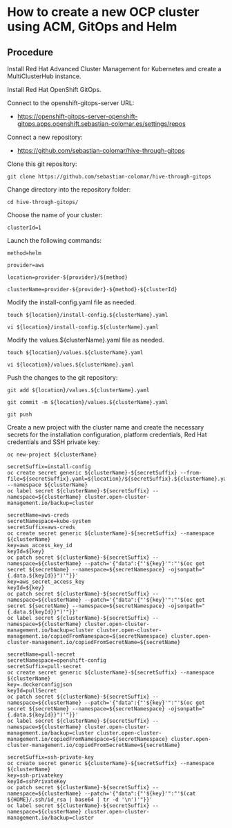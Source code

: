 # How to create a new OCP cluster using ACM, GitOps and Helm

## Procedure

Install Red Hat Advanced Cluster Management for Kubernetes and create a MultiClusterHub instance.

Install Red Hat OpenShift GitOps.

Connect to the openshift-gitops-server URL:
- https://openshift-gitops-server-openshift-gitops.apps.openshift.sebastian-colomar.es/settings/repos

Connect a new repository:
- https://github.com/sebastian-colomar/hive-through-gitops

Clone this git repository:
```
git clone https://github.com/sebastian-colomar/hive-through-gitops
```
Change directory into the repository folder:
```
cd hive-through-gitops/
```
Choose the name of your cluster:
```
clusterId=1
```
Launch the following commands:
```
method=helm

provider=aws

location=provider-${provider}/${method}

clusterName=provider-${provider}-${method}-${clusterId}
```
Modify the install-config.yaml file as needed.
```
touch ${location}/install-config.${clusterName}.yaml

vi ${location}/install-config.${clusterName}.yaml
```
Modify the values.${clusterName}.yaml file as needed.
```
touch ${location}/values.${clusterName}.yaml

vi ${location}/values.${clusterName}.yaml
```
Push the changes to the git repository:
```
git add ${location}/values.${clusterName}.yaml

git commit -m ${location}/values.${clusterName}.yaml

git push
```
Create a new project with the cluster name and create the necessary secrets for the installation configuration, platform credentials, Red Hat credentials and SSH private key:
```
oc new-project ${clusterName}

secretSuffix=install-config
oc create secret generic ${clusterName}-${secretSuffix} --from-file=${secretSuffix}.yaml=${location}/${secretSuffix}.${clusterName}.yaml --namespace ${clusterName}
oc label secret ${clusterName}-${secretSuffix} --namespace=${clusterName} cluster.open-cluster-management.io/backup=cluster

secretName=aws-creds
secretNamespace=kube-system
secretSuffix=aws-creds
oc create secret generic ${clusterName}-${secretSuffix} --namespace ${clusterName}
key=aws_access_key_id
keyId=${key}
oc patch secret ${clusterName}-${secretSuffix} --namespace=${clusterName} --patch='{"data":{"'${key}'":"'$(oc get secret ${secretName} --namespace=${secretNamespace} -ojsonpath="{.data.${keyId}}")'"}}'
key=aws_secret_access_key
keyId=${key}
oc patch secret ${clusterName}-${secretSuffix} --namespace=${clusterName} --patch='{"data":{"'${key}'":"'$(oc get secret ${secretName} --namespace=${secretNamespace} -ojsonpath="{.data.${keyId}}")'"}}'
oc label secret ${clusterName}-${secretSuffix} --namespace=${clusterName} cluster.open-cluster-management.io/backup=cluster cluster.open-cluster-management.io/copiedFromNamespace=${secretNamespace} cluster.open-cluster-management.io/copiedFromSecretName=${secretName}

secretName=pull-secret
secretNamespace=openshift-config
secretSuffix=pull-secret
oc create secret generic ${clusterName}-${secretSuffix} --namespace ${clusterName}
key=.dockerconfigjson
keyId=pullSecret
oc patch secret ${clusterName}-${secretSuffix} --namespace=${clusterName} --patch='{"data":{"'${key}'":"'$(oc get secret ${secretName} --namespace=${secretNamespace} -ojsonpath="{.data.${keyId}}")'"}}'
oc label secret ${clusterName}-${secretSuffix} --namespace=${clusterName} cluster.open-cluster-management.io/backup=cluster cluster.open-cluster-management.io/copiedFromNamespace=${secretNamespace} cluster.open-cluster-management.io/copiedFromSecretName=${secretName}

secretSuffix=ssh-private-key
oc create secret generic ${clusterName}-${secretSuffix} --namespace ${clusterName}
key=ssh-privatekey
keyId=sshPrivateKey
oc patch secret ${clusterName}-${secretSuffix} --namespace=${clusterName} --patch='{"data":{"'${key}'":"'$(cat ${HOME}/.ssh/id_rsa | base64 | tr -d '\n')'"}}'
oc label secret ${clusterName}-${secretSuffix} --namespace=${clusterName} cluster.open-cluster-management.io/backup=cluster
```
